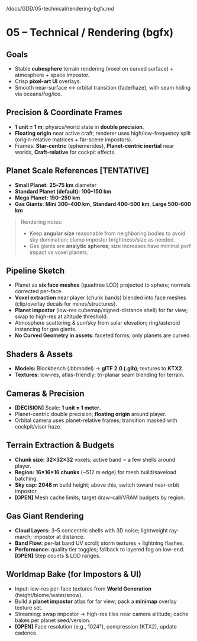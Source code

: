 /docs/GDD/05-technical/rendering-bgfx.md
# 05 – Technical / Rendering (bgfx)

## Goals
- Stable **cubesphere** terrain rendering (voxel on curved surface) + atmosphere + space impostor.
- Crisp **pixel-art UI** overlays.
- Smooth near-surface ↔ orbital transition (fade/haze), with seam hiding via oceans/fog/ice.

## Precision & Coordinate Frames
- **1 unit = 1 m**; physics/world state in **double precision**.  
- **Floating origin** near active craft; renderer uses high/low-frequency split (origin-relative matrices + far-scene impostors).  
- Frames: **Star-centric** (ephemerides), **Planet-centric inertial** near worlds, **Craft-relative** for cockpit effects.

## Planet Scale References  **[TENTATIVE]**
- **Small Planet:** **25–75 km** diameter  
- **Standard Planet (default):** **100–150 km**  
- **Mega Planet:** **150–250 km**  
- **Gas Giants:** **Mini 300–400 km**, **Standard 400–500 km**, **Large 500–600 km**

> Rendering notes:
> - Keep **angular size** reasonable from neighboring bodies to avoid sky domination; clamp impostor brightness/size as needed.
> - Gas giants are **analytic spheres**; size increases have minimal perf impact vs voxel planets.

## Pipeline Sketch
- Planet as **six face meshes** (quadtree LOD) projected to sphere; normals corrected per-face.
- **Voxel extraction** near player (chunk bands) blended into face meshes (clip/overlay decals for mines/structures).
- **Planet impostor** (low-res cubemap/signed-distance shell) for far view; swap to high-res at altitude threshold.
- Atmosphere scattering & sun/sky from solar elevation; ring/asteroid instancing for gas giants.
- **No Curved Geometry in assets**: faceted forms; only planets are curved.

## Shaders & Assets
- **Models:** Blockbench (.bbmodel) → **glTF 2.0 (.glb)**; textures to **KTX2**.
- **Textures:** low-res, atlas-friendly; tri-planar seam blending for terrain.

## Cameras & Precision
- **[DECISION]** Scale: **1 unit = 1 meter**.
- Planet-centric double precision; **floating origin** around player.
- Orbital camera uses planet-relative frames; transition masked with cockpit/visor haze.

## Terrain Extraction & Budgets
- **Chunk size:** **32×32×32** voxels; active band = a few shells around player.
- **Region:** **16×16×16 chunks** (~512 m edge) for mesh build/saveload batching.
- **Sky cap:** **2048 m** build height; above this, switch toward near-orbit impostor.
- **[OPEN]** Mesh cache limits; target draw-call/VRAM budgets by region.

## Gas Giant Rendering
- **Cloud Layers:** 3–5 concentric shells with 3D noise; lightweight ray-march; impostor at distance.
- **Band Flow:** per-lat band UV scroll; storm textures + lightning flashes.
- **Performance:** quality tier toggles; fallback to layered fog on low-end. **[OPEN]** Step counts & LOD ranges.

## Worldmap Bake (for Impostors & UI)
- Input: low-res per-face textures from **World Generation** (height/biome/water/snow).  
- Build a **planet impostor** atlas for far view; pack a **minimap** overlay texture set.  
- Streaming: swap impostor → high-res tiles near camera altitude; cache bakes per planet seed/version.  
- **[OPEN]** Face resolution (e.g., 1024²), compression (KTX2), update cadence.